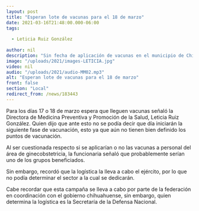 ```yaml
---
layout: post
title: "Esperan lote de vacunas para el 18 de marzo"
date: 2021-03-16T21:48:00.000-06:00
tags:
  
  - Leticia Ruiz González
  
author: nil
description: "Sin fecha de aplicación de vacunas en el municipio de Chihuahua."
image: "/uploads/2021/images-LETICIA.jpg"
video: nil
audio: "/uploads/2021/audio-MM02.mp3"
alt: "Esperan lote de vacunas para el 18 de marzo"
front: false
section: "Local"
redirect_from: /news/183443
---
```


Para los días 17 o 18 de marzo espera que lleguen vacunas señaló la Directora de Medicina Preventiva y Promoción de la Salud, Leticia Ruiz González. Quien dijo que ante esto no se podía decir que día iniciarán la siguiente fase de vacunación, esto ya que aún no tienen bien definido los puntos de vacunación.

Al ser cuestionada respecto si se aplicarían o no las vacunas a personal del área de ginecobstetricia, la funcionaria señaló que probablemente serían uno de los grupos beneficiados. 

Sin embargo, recordó que la logística la lleva a cabo el ejército, por lo que no podía determinar el sector a la cual se dedicarán.

Cabe recordar que esta campaña se lleva a cabo por parte de la federación en coordinación con el gobierno chihuahuense, sin embargo, quien determina la logística es la Secretaría de la Defensa Nacional.
